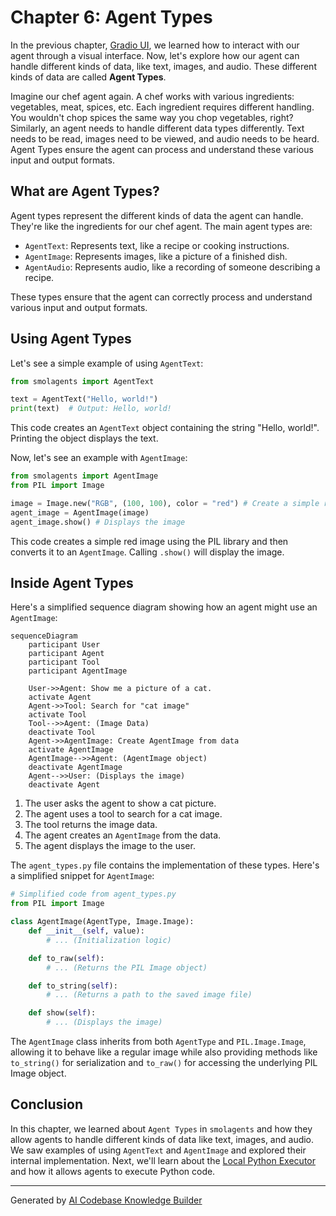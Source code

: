 # Chapter 6: Agent Types

In the previous chapter, [Gradio UI](05_gradio_ui.md), we learned how to interact with our agent through a visual interface. Now, let's explore how our agent can handle different kinds of data, like text, images, and audio.  These different kinds of data are called **Agent Types**.

Imagine our chef agent again.  A chef works with various ingredients: vegetables, meat, spices, etc. Each ingredient requires different handling. You wouldn't chop spices the same way you chop vegetables, right? Similarly, an agent needs to handle different data types differently. Text needs to be read, images need to be viewed, and audio needs to be heard.  Agent Types ensure the agent can process and understand these various input and output formats.

## What are Agent Types?

Agent types represent the different kinds of data the agent can handle.  They're like the ingredients for our chef agent.  The main agent types are:

- `AgentText`:  Represents text, like a recipe or cooking instructions.
- `AgentImage`: Represents images, like a picture of a finished dish.
- `AgentAudio`: Represents audio, like a recording of someone describing a recipe.

These types ensure that the agent can correctly process and understand various input and output formats.

## Using Agent Types

Let's see a simple example of using `AgentText`:

```python
from smolagents import AgentText

text = AgentText("Hello, world!")
print(text)  # Output: Hello, world!
```

This code creates an `AgentText` object containing the string "Hello, world!".  Printing the object displays the text.

Now, let's see an example with `AgentImage`:

```python
from smolagents import AgentImage
from PIL import Image

image = Image.new("RGB", (100, 100), color = "red") # Create a simple red image
agent_image = AgentImage(image)
agent_image.show() # Displays the image
```

This code creates a simple red image using the PIL library and then converts it to an `AgentImage`. Calling `.show()` will display the image.

## Inside Agent Types

Here's a simplified sequence diagram showing how an agent might use an `AgentImage`:

```mermaid
sequenceDiagram
    participant User
    participant Agent
    participant Tool
    participant AgentImage

    User->>Agent: Show me a picture of a cat.
    activate Agent
    Agent->>Tool: Search for "cat image"
    activate Tool
    Tool-->>Agent: (Image Data)
    deactivate Tool
    Agent->>AgentImage: Create AgentImage from data
    activate AgentImage
    AgentImage-->>Agent: (AgentImage object)
    deactivate AgentImage
    Agent-->>User: (Displays the image)
    deactivate Agent
```

1. The user asks the agent to show a cat picture.
2. The agent uses a tool to search for a cat image.
3. The tool returns the image data.
4. The agent creates an `AgentImage` from the data.
5. The agent displays the image to the user.

The `agent_types.py` file contains the implementation of these types.  Here's a simplified snippet for `AgentImage`:

```python
# Simplified code from agent_types.py
from PIL import Image

class AgentImage(AgentType, Image.Image):
    def __init__(self, value):
        # ... (Initialization logic)

    def to_raw(self):
        # ... (Returns the PIL Image object)

    def to_string(self):
        # ... (Returns a path to the saved image file)

    def show(self):
        # ... (Displays the image)
```

The `AgentImage` class inherits from both `AgentType` and `PIL.Image.Image`, allowing it to behave like a regular image while also providing methods like `to_string()` for serialization and `to_raw()` for accessing the underlying PIL Image object.

## Conclusion

In this chapter, we learned about `Agent Types` in `smolagents` and how they allow agents to handle different kinds of data like text, images, and audio. We saw examples of using `AgentText` and `AgentImage` and explored their internal implementation. Next, we'll learn about the [Local Python Executor](07_local_python_executor.md) and how it allows agents to execute Python code.


---

Generated by [AI Codebase Knowledge Builder](https://github.com/The-Pocket/Tutorial-Codebase-Knowledge)